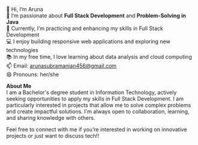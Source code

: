 👋 Hi, I’m Aruna
<br>
👀 I’m passionate about **Full Stack Development** and **Problem-Solving in Java**<br>
🌱 Currently, I’m practicing and enhancing my skills in Full Stack Development<br>
💻 I enjoy building responsive web applications and exploring new technologies<br>
📚 In my free time, I love learning about data analysis and cloud computing<br>
📫 Email: arunasubramanian456@gmail.com<br>
😄 Pronouns: her/she<br>

**About Me**<br>
I am a Bachelor's degree student in Information Technology, actively seeking opportunities to apply my skills in Full Stack Development. I am particularly interested in projects that allow me to solve complex problems and create impactful solutions. I'm always open to collaboration, learning, and sharing knowledge with others.<br>

Feel free to connect with me if you’re interested in working on innovative projects or just want to discuss tech!!

